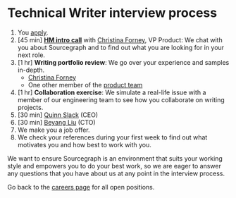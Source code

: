 # Technical Writer interview process

1. You [apply](https://jobs.lever.co/sourcegraph/933f214e-338b-422b-b5d9-0b01057576d3/apply).
1. [45 min] **[HM intro call](../hm_intro_call.md)** with [Christina Forney](../../../../../company/team/index.md#christina-forney-she-her), VP Product: We chat with you about Sourcegraph and to find out what you are looking for in your next role.
1. [1 hr] **Writing portfolio review**: We go over your experience and samples in-depth.
   - [Christina Forney](../../../../../company/team/index.md#christina-forney-she-her)
   - One other member of the [product team](../index.md#members)
1. [1 hr] **Collaboration exercise**: We simulate a real-life issue with a member of our engineering team to see how you collaborate on writing projects.
1. [30 min] [Quinn Slack](../../../../../company/team/index.md#quinn-slack) (CEO)
1. [30 min] [Beyang Liu](../../../../../company/team/index.md#beyang-liu) (CTO)
1. We make you a job offer.
1. We check your references during your first week to find out what motivates you and how best to work with you.

We want to ensure Sourcegraph is an environment that suits your working style and empowers you to do your best work, so we are eager to answer any questions that you have about us at any point in the interview process.

Go back to the [careers page](https://boards.greenhouse.io/sourcegraph91) for all open positions.
